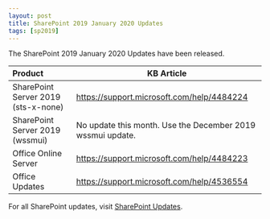 ```yaml
---
layout: post
title: SharePoint 2019 January 2020 Updates
tags: [sp2019]
---
```


The SharePoint 2019 January 2020 Updates have been released.

|Product | KB Article |
|:--- |--- |
|SharePoint Server 2019 (sts-x-none) | <https://support.microsoft.com/help/4484224> |
|SharePoint Server 2019 (wssmui) | No update this month. Use the December 2019 wssmui update. |
|Office Online Server | <https://support.microsoft.com/help/4484223> |
|Office Updates | <https://support.microsoft.com/help/4536554> |

For all SharePoint updates, visit [SharePoint Updates](https://sharepointupdates.com).